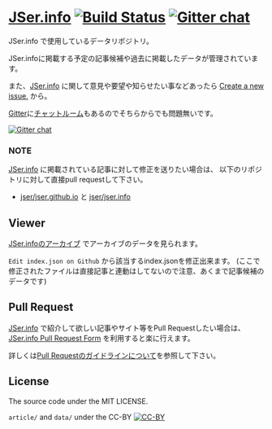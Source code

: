[JSer.info][] [![Build Status](https://travis-ci.org/jser/jser.info.png)](https://travis-ci.org/jser/jser.info) [![Gitter chat](https://badges.gitter.im/jser/jser.info.png)](https://gitter.im/jser/jser.info)
=========

JSer.info で使用しているデータリポジトリ。

JSer.infoに掲載する予定の記事候補や過去に掲載したデータが管理されています。

また、[JSer.info][] に関して意見や要望や知らせたい事などあったら [Create a new issue.](https://github.com/jser/jser.info/issues "Create a new issue.") から。

[Gitter](https://gitter.im/ "Gitter")に[チャットルーム](https://gitter.im/jser/jser.info "jser/jser.info - Gitter")もあるのでそちらからでも問題無いです。

[![Gitter chat](https://badges.gitter.im/jser/jser.info.png)](https://gitter.im/jser/jser.info)

### NOTE

[JSer.info](http://jser.info/ "JSer.info") に掲載されている記事に対して修正を送りたい場合は、
以下のリポジトリに対して直接pull requestして下さい。

* [jser/jser.github.io](https://github.com/jser/jser.github.io "jser/jser.github.io") と [jser/jser.info](https://github.com/jser/jser.info "jser/jser.info")

## Viewer

[JSer.infoのアーカイブ](http://jser.github.io/jser.info/ "JSer.infoのアーカイブ") でアーカイブのデータを見られます。

``Edit index.json on Github`` から該当するindex.jsonを修正出来ます。
(ここで修正されたファイルは直接記事と連動はしてないので注意、あくまで記事候補のデータです)

[JSer.info]: http://jser.info/  "JSer.info"

## Pull Request

[JSer.info](http://jser.info/ "JSer.info") で紹介して欲しい記事やサイト等をPull Requestしたい場合は、
[JSer.info Pull Request Form](http://azu.github.io/JSer.info-tribute/ "JSer.info Pull Request Form") を利用すると楽に行えます。

詳しくは[Pull Requestのガイドラインについて](CONTRIBUTING.md)を参照して下さい。

## License

The  source code under the MIT LICENSE.

`article/` and `data/` under the CC-BY [![CC-BY](https://i.creativecommons.org/l/by/4.0/88x31.png)](http://creativecommons.org/licenses/by/4.0/)
